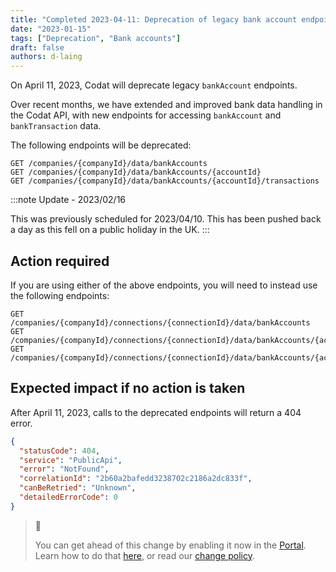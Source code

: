 ```yaml
---
title: "Completed 2023-04-11: Deprecation of legacy bank account endpoints"
date: "2023-01-15"
tags: ["Deprecation", "Bank accounts"]
draft: false
authors: d-laing
---
```


On April 11, 2023, Codat will deprecate legacy `bankAccount` endpoints.

<!--truncate-->

Over recent months, we have extended and improved bank data handling in the Codat API, with new endpoints for accessing `bankAccount` and `bankTransaction` data.

The following endpoints will be deprecated:

```http 
GET /companies/{companyId}/data/bankAccounts
GET /companies/{companyId}/data/bankAccounts/{accountId}
GET /companies/{companyId}/data/bankAccounts/{accountId}/transactions
```

:::note Update - 2023/02/16

This was previously scheduled for 2023/04/10. This has been pushed back a day as this fell on a public holiday in the UK.
:::

## Action required

If you are using either of the above endpoints, you will need to instead use the following endpoints:  
```http
GET /companies/{companyId}/connections/{connectionId}/data/bankAccounts  
GET /companies/{companyId}/connections/{connectionId}/data/bankAccounts/{accountId}  
GET /companies/{companyId}/connections/{connectionId}/data/bankAccounts/{accountId}/bankTransactions
```

## Expected impact if no action is taken

After April 11, 2023, calls to the deprecated endpoints will return a 404 error.

```json
{
  "statusCode": 404,
  "service": "PublicApi",
  "error": "NotFound",
  "correlationId": "2b60a2bafedd3238702c2186a2dc833f",
  "canBeRetried": "Unknown",
  "detailedErrorCode": 0
}
```

> 📘
>
> You can get ahead of this change by enabling it now in the [Portal](https://app.codat.io/developers/api-deprecations). Learn how to do that [here](https://docs.codat.io/other/portal/developers), or read our [change policy](https://docs.codat.io/introduction/change-policy).
